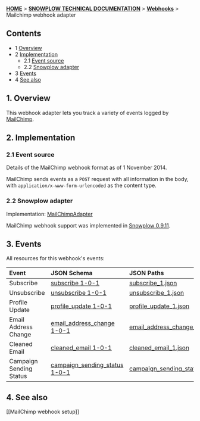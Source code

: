 <a name="top" />

[**HOME**](Home) > [**SNOWPLOW TECHNICAL DOCUMENTATION**](Snowplow-technical-documentation) > [**Webhooks**](Webhooks) > Mailchimp webhook adapter

## Contents

- 1 [Overview](#overview)
- 2 [Implementation](#implementation)
  - 2.1 [Event source](#source)
  - 2.2 [Snowplow adapter](#adapter)
- 3 [Events](#events)
- 4 [See also](#see-also)

<a name="overview" />

## 1. Overview

This webhook adapter lets you track a variety of events logged by [MailChimp][mailchimp-website].

<a name="implementation" />

## 2. Implementation

<a name="source" />

### 2.1 Event source

Details of the MailChimp webhook format as of 1 November 2014.

MailChimp sends events as a `POST` request with all information in the body, with `application/x-www-form-urlencoded` as the content type.

<a name="adapter" />

### 2.2 Snowplow adapter

Implementation: [MailChimpAdapter][mailchimp-adapter]

MailChimp webhook support was implemented in [Snowplow 0.9.11][snowplow-0.9.11].

<a name="events" />

## 3. Events

All resources for this webhook's events:

| **Event**      | **JSON Schema**                                  | **JSON Paths**                                    | **Redshift Table**                                     |
|:---------------|:-------------------------------------------------|:--------------------------------------------------|:-------------------------------------------------------|
| Subscribe               | [subscribe 1-0-1][subscribe-json-schema]               | [subscribe_1.json][subscribe-json-paths]               | [com_mailchimp_subscribe_1.sql][subscribe-sql]               |
| Unsubscribe             | [unsubscribe 1-0-1][unsubscribe-json-schema]           | [unsubscribe_1.json][unsubscribe-json-paths]           | [com_mailchimp_unsubscribe_1.sql][unsubscribe-sql]           |
| Profile Update          | [profile_update 1-0-1][profile-json-schema]            | [profile_update_1.json][profile-json-paths]            | [com_mailchimp_profile_update_1.sql][profile-sql]            |
| Email Address Change    | [email_address_change 1-0-1][email-change-json-schema] | [email_address_change_1.json][email-change-json-paths] | [com_mailchimp_email_address_change_1.sql][email-change-sql] |
| Cleaned Email           | [cleaned_email 1-0-1][email-clean-json-schema]         | [cleaned_email_1.json][email-clean-json-paths]         | [com_mailchimp_cleaned_email.sql][email-clean-sql]         |
| Campaign Sending Status | [campaign_sending_status 1-0-1][campaign-json-schema]  | [campaign_sending_status_1.json][campaign-json-paths]  | [com_mailchimp_campaign_sending_status_1.sql][campaign-sql]  |

<a name="see-also" />

## 4. See also

[[MailChimp webhook setup]]

[mailchimp-website]: http://mailchimp.com/

[mailchimp-adapter]: https://github.com/snowplow/snowplow/blob/master/3-enrich/scala-common-enrich/src/main/scala/com.snowplowanalytics.snowplow.enrich/common/adapters/registry/MailchimpAdapter.scala
[snowplow-0.9.11]: https://github.com/snowplow/snowplow/releases/tag/0.9.11

[subscribe-json-schema]: https://github.com/snowplow/iglu-central/tree/master/schemas/com.mailchimp/subscribe/jsonschema/1-0-0
[subscribe-json-paths]: https://github.com/snowplow/snowplow/tree/master/4-storage/redshift-storage/jsonpaths/com.mailchimp/subscribe_1.json
[subscribe-sql]: https://github.com/snowplow/snowplow/tree/master/4-storage/redshift-storage/sql/com.mailchimp/subscribe_1.sql

[unsubscribe-json-schema]: https://github.com/snowplow/iglu-central/tree/master/schemas/com.mailchimp/unsubscribe/jsonschema/1-0-0
[unsubscribe-json-paths]: https://github.com/snowplow/snowplow/tree/master/4-storage/redshift-storage/jsonpaths/com.mailchimp/unsubscribe_1.json
[unsubscribe-sql]: https://github.com/snowplow/snowplow/tree/master/4-storage/redshift-storage/sql/com.mailchimp/unsubscribe_1.sql

[profile-json-schema]: https://github.com/snowplow/iglu-central/tree/master/schemas/com.mailchimp/profile_update/jsonschema/1-0-0
[profile-json-paths]: https://github.com/snowplow/snowplow/tree/master/4-storage/redshift-storage/jsonpaths/com.mailchimp/profile_update_1.json
[profile-sql]: https://github.com/snowplow/snowplow/tree/master/4-storage/redshift-storage/sql/com.mailchimp/profile_update_1.sql

[email-change-json-schema]: https://github.com/snowplow/iglu-central/tree/master/schemas/com.mailchimp/email_address_change/jsonschema/1-0-0
[email-change-json-paths]: https://github.com/snowplow/snowplow/tree/master/4-storage/redshift-storage/jsonpaths/com.mailchimp/email_address_change_1.json
[email-change-sql]: https://github.com/snowplow/snowplow/tree/master/4-storage/redshift-storage/sql/com.mailchimp/email_address_change_1.sql

[email-clean-json-schema]: https://github.com/snowplow/iglu-central/tree/master/schemas/com.mailchimp/cleaned_email/jsonschema/1-0-0
[email-clean-json-paths]: https://github.com/snowplow/snowplow/tree/master/4-storage/redshift-storage/jsonpaths/com.mailchimp/cleaned_email_1.json
[email-clean-sql]: https://github.com/snowplow/snowplow/tree/master/4-storage/redshift-storage/sql/com.mailchimp/cleaned_email_1.sql

[campaign-json-schema]: https://github.com/snowplow/iglu-central/tree/master/schemas/com.mailchimp/campaign_sending_status/jsonschema/1-0-0
[campaign-json-paths]: https://github.com/snowplow/snowplow/tree/master/4-storage/redshift-storage/jsonpaths/com.mailchimp/campaign_sending_status_1.json
[campaign-sql]: https://github.com/snowplow/snowplow/tree/master/4-storage/redshift-storage/sql/com.mailchimp/campaign_sending_status_1.sql
